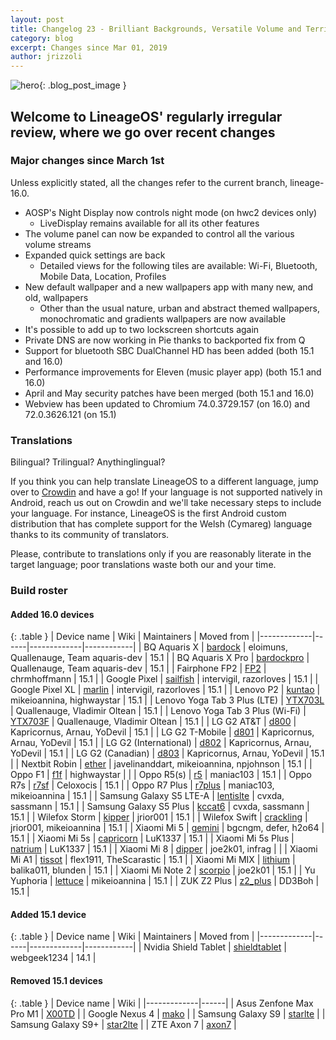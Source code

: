 ```yaml
---
layout: post
title: Changelog 23 - Brilliant Backgrounds, Versatile Volume and Terrific Tiles
category: blog
excerpt: Changes since Mar 01, 2019
author: jrizzoli
---
```


![hero]({{site.baseurl}}/images/2019-06-01/hero.png){: .blog_post_image }

## Welcome to LineageOS' regularly irregular review, where we go over recent changes

### Major changes since March 1st

Unless explicitly stated, all the changes refer to the current branch, lineage-16.0.

* AOSP's Night Display now controls night mode (on hwc2 devices only)
  * LiveDisplay remains available for all its other features
* The volume panel can now be expanded to control all the various volume streams
* Expanded quick settings are back
  * Detailed views for the following tiles are available: Wi-Fi, Bluetooth, Mobile Data, Location, Profiles
* New default wallpaper and a new wallpapers app with many new, and old, wallpapers
  * Other than the usual nature, urban and abstract themed wallpapers, monochromatic and gradients wallpapers are now available
* It's possible to add up to two lockscreen shortcuts again
* Private DNS are now working in Pie thanks to backported fix from Q
* Support for bluetooth SBC DualChannel HD has been added (both 15.1 and 16.0)
* Performance improvements for Eleven (music player app) (both 15.1 and 16.0)
* April and May security patches have been merged (both 15.1 and 16.0)
* Webview has been updated to Chromium 74.0.3729.157 (on 16.0) and 72.0.3626.121 (on 15.1)

### Translations

Bilingual? Trilingual? Anythinglingual?

If you think you can help translate LineageOS to a different language, jump over to
[Crowdin](http://crowdin.com/project/lineageos) and have a go!
If your language is not supported natively in Android, reach us out on Crowdin and we'll take necessary
steps to include your language.
For instance, LineageOS is the first Android custom distribution that has complete support
for the Welsh (Cymareg) language thanks to its community of translators.

Please, contribute to translations only if you are reasonably literate in the target language;
poor translations waste both our and your time.

### Build roster

#### Added 16.0 devices

{: .table }
| Device name | Wiki | Maintainers | Moved from |
|-------------|------|-------------|------------|
| BQ Aquaris X | [bardock](https://wiki.lineageos.org/devices/bardock) | eloimuns, Quallenauge, Team aquaris-dev | 15.1 |
| BQ Aquaris X Pro | [bardockpro](https://wiki.lineageos.org/devices/bardockpro) | Quallenauge, Team aquaris-dev | 15.1 |
| Fairphone FP2 | [FP2](https://wiki.lineageos.org/devices/FP2) | chrmhoffmann | 15.1 |
| Google Pixel | [sailfish](https://wiki.lineageos.org/devices/sailfish) | intervigil, razorloves | 15.1 |
| Google Pixel XL | [marlin](https://wiki.lineageos.org/devices/marlin) | intervigil, razorloves | 15.1 |
| Lenovo P2 | [kuntao](https://wiki.lineageos.org/devices/kuntao) | mikeioannina, highwaystar | 15.1 |
| Lenovo Yoga Tab 3 Plus (LTE) | [YTX703L](https://wiki.lineageos.org/devices/YTX703L) | Quallenauge, Vladimir Oltean | 15.1 |
| Lenovo Yoga Tab 3 Plus (Wi-Fi) | [YTX703F](https://wiki.lineageos.org/devices/YTX703F) | Quallenauge, Vladimir Oltean | 15.1 |
| LG G2 AT&T | [d800](https://wiki.lineageos.org/devices/d800) | Kapricornus, Arnau, YoDevil | 15.1 |
| LG G2 T-Mobile | [d801](https://wiki.lineageos.org/devices/d801) | Kapricornus, Arnau, YoDevil | 15.1 |
| LG G2 (International) | [d802](https://wiki.lineageos.org/devices/d802) | Kapricornus, Arnau, YoDevil | 15.1 |
| LG G2 (Canadian) | [d803](https://wiki.lineageos.org/devices/d803) | Kapricornus, Arnau, YoDevil | 15.1 |
| Nextbit Robin | [ether](https://wiki.lineageos.org/devices/ether) | javelinanddart, mikeioannina, npjohnson | 15.1 |
| Oppo F1 | [f1f](https://wiki.lineageos.org/devices/f1f) | highwaystar | |
| Oppo R5(s) | [r5](https://wiki.lineageos.org/devices/r5) | maniac103 | 15.1 |
| Oppo R7s | [r7sf](https://wiki.lineageos.org/devices/r7sf) | Celoxocis | 15.1 |
| Oppo R7 Plus | [r7plus](https://wiki.lineageos.org/devices/r7plus) | maniac103, mikeioannina | 15.1 |
| Samsung Galaxy S5 LTE-A | [lentislte](https://wiki.lineageos.org/devices/lentislte) | cvxda, sassmann | 15.1 |
| Samsung Galaxy S5 Plus | [kccat6](https://wiki.lineageos.org/devices/kccat6) | cvxda, sassmann | 15.1 |
| Wilefox Storm | [kipper](https://wiki.lineageos.org/devices/kipper) | jrior001 | 15.1 |
| Wilefox Swift | [crackling](https://wiki.lineageos.org/devices/crackling) | jrior001, mikeioannina | 15.1 |
| Xiaomi Mi 5 | [gemini](https://wiki.lineageos.org/devices/gemini) | bgcngm, defer, h2o64 | 15.1 |
| Xiaomi Mi 5s | [capricorn](https://wiki.lineageos.org/devices/capricorn) | LuK1337 | 15.1 |
| Xiaomi Mi 5s Plus | [natrium](https://wiki.lineageos.org/devices/natrium) | LuK1337 | 15.1 |
| Xiaomi Mi 8 | [dipper](https://wiki.lineageos.org/devices/dipper) | joe2k01, infrag | |
| Xiaomi Mi A1 | [tissot](https://wiki.lineageos.org/devices/tissot) | flex1911, TheScarastic | 15.1 |
| Xiaomi Mi MIX | [lithium](https://wiki.lineageos.org/devices/lithium) | balika011, blunden | 15.1 |
| Xiaomi Mi Note 2 | [scorpio](https://wiki.lineageos.org/devices/scorpio) | joe2k01 | 15.1 |
| Yu Yuphoria | [lettuce](https://wiki.lineageos.org/devices/lettuce) | mikeioannina | 15.1 |
| ZUK Z2 Plus | [z2_plus](https://wiki.lineageos.org/devices/z2_plus) | DD3Boh | 15.1 |


#### Added 15.1 device

{: .table }
| Device name | Wiki | Maintainers | Moved from |
|-------------|------|-------------|------------|
| Nvidia Shield Tablet | [shieldtablet](https://wiki.lineageos.org/devices/shieldtablet) | webgeek1234 | 14.1 |


#### Removed 15.1 devices

{: .table }
| Device name | Wiki |
|-------------|------|
| Asus Zenfone Max Pro M1 | [X00TD](https://wiki.lineageos.org/devices/X00TD) |
| Google Nexus 4 | [mako](https://wiki.lineageos.org/devices/mako) |
| Samsung Galaxy S9 | [starlte](https://wiki.lineageos.org/devices/starlte) |
| Samsung Galaxy S9+ | [star2lte](https://wiki.lineageos.org/devices/star2lte) |
| ZTE Axon 7 | [axon7](https://wiki.lineageos.org/devices/axon7) |
